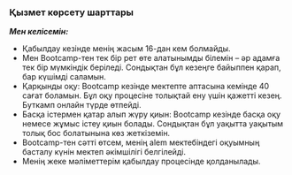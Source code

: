 ### Қызмет көрсету шарттары

**_Мен келісемін:_**

- Қабылдау кезінде менің жасым 16-дан кем болмайды.
- Мен Bootcamp-тен тек бір рет өте алатынымды білемін – әр адамға тек бір мүмкіндік беріледі. Сондықтан бұл кезеңге байыппен қарап, бар күшімді саламын.
- Қарқынды оқу: Bootcamp кезінде мектепте аптасына кемінде 40 сағат боламын. Бұл оқу процесіне толықтай  ену үшін қажетті кезең. Буткамп онлайн түрде өтпейді.
- Басқа істермен қатар алып жүру қиын: Bootcamp кезінде басқа оқу немесе жұмыс істеу қиын болады. Сондықтан бұл уақытта уақытым толық бос болатынына көз жеткіземін.
- Bootcamp-тен сәтті өтсем, менің alem мектебіндегі оқуымның басталу күнін мектеп әкімшілігі белгілейді.
- Менің жеке мәліметтерім қабылдау процесінде қолданылады.
